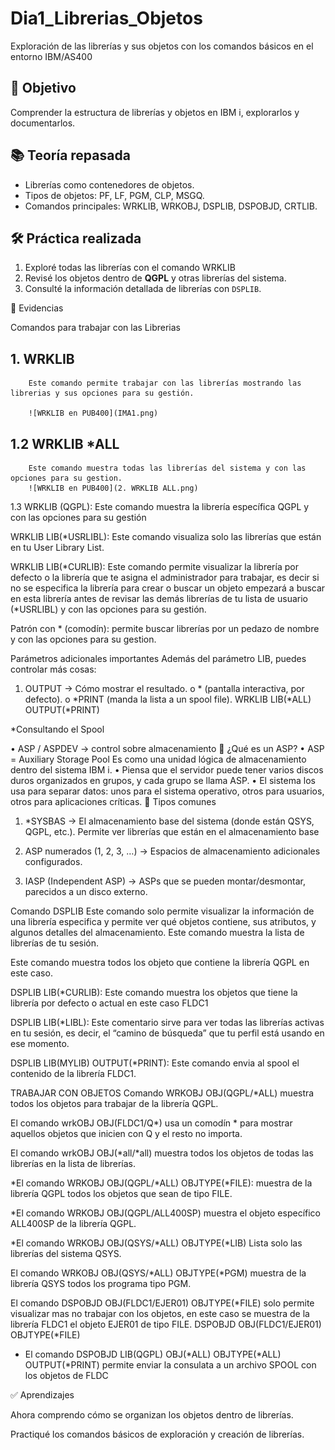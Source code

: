# Dia1_Librerias_Objetos
Exploración de las librerías y sus objetos con los comandos básicos en el entorno IBM/AS400

## 🎯 Objetivo
Comprender la estructura de librerías y objetos en IBM i, explorarlos y documentarlos.

## 📚 Teoría repasada
- Librerías como contenedores de objetos.
- Tipos de objetos: PF, LF, PGM, CLP, MSGQ.
- Comandos principales: WRKLIB, WRKOBJ, DSPLIB, DSPOBJD, CRTLIB.

## 🛠️ Práctica realizada
1. Exploré todas las librerías con el comando WRKLIB
2. Revisé los objetos dentro de **QGPL** y otras librerías del sistema.
3. Consulté la información detallada de librerías con `DSPLIB`.

📸 Evidencias

Comandos para trabajar con las Librerias

## 1.	WRKLIB
		Este comando permite trabajar con las librerías mostrando las librerias y sus opciones para su gestión.
   
		![WRKLIB en PUB400](IMA1.png)
   
## 1.2 WRKLIB *ALL
		Este comando muestra todas las librerías del sistema y con las opciones para su gestion.
		![WRKLIB en PUB400](2. WRKLIB ALL.png)
 
 
 
1.3 WRKLIB (QGPL): Este comando muestra la librería específica QGPL y con las opciones para su gestión

 

 

WRKLIB LIB(*USRLIBL): Este comando visualiza solo las librerías que están en tu User Library List.
 

 
WRKLIB LIB(*CURLIB): Este comando permite visualizar la librería por defecto o  la librería que te asigna el administrador para trabajar, es decir si no se especifica la librería para crear o buscar un objeto empezará a buscar en esta librería antes de revisar las demás librerías de tu lista de usuario (*USRLIBL)  y con las opciones para su gestión.
 

Patrón con * (comodín): permite buscar librerías por un pedazo de nombre  y con las opciones para su gestion.
 
Parámetros adicionales importantes
Además del parámetro LIB, puedes controlar más cosas:
1.	OUTPUT → Cómo mostrar el resultado.
o	* (pantalla interactiva, por defecto).
o	*PRINT (manda la lista a un spool file).
WRKLIB LIB(*ALL) OUTPUT(*PRINT)
 
*Consultando el Spool
 

•	ASP / ASPDEV → control sobre almacenamiento
🔹 ¿Qué es un ASP?
•	ASP = Auxiliary Storage Pool
Es como una unidad lógica de almacenamiento dentro del sistema IBM i.
•	Piensa que el servidor puede tener varios discos duros organizados en grupos, y cada grupo se llama ASP.
•	El sistema los usa para separar datos: unos para el sistema operativo, otros para usuarios, otros para aplicaciones críticas.
🔹 Tipos comunes
1.	*SYSBAS → El almacenamiento base del sistema (donde están QSYS, QGPL, etc.). Permite ver librerías que están en el almacenamiento base
 
2.	ASP numerados (1, 2, 3, …) → Espacios de almacenamiento adicionales configurados.
   

 
4.	IASP (Independent ASP) → ASPs que se pueden montar/desmontar, parecidos a un disco externo.

Comando DSPLIB
Este comando solo permite visualizar la información de una librería especifica y permite ver qué objetos contiene, sus atributos, y algunos detalles del almacenamiento.
  Este comando muestra la lista de librerías de tu sesión.
 
 Este comando muestra todos los objeto que contiene la librería QGPL en este caso.
 

DSPLIB LIB(*CURLIB): Este comando muestra los objetos que tiene la librería por defecto o actual  en este caso FLDC1
 
 
DSPLIB LIB(*LIBL): Este comentario sirve para ver todas las librerías activas en tu sesión, es decir, el “camino de búsqueda” que tu perfil está usando en ese momento.
 

DSPLIB LIB(MYLIB) OUTPUT(*PRINT): Este comando envia al spool el contenido de la librería FLDC1.

 

TRABAJAR CON OBJETOS
Comando WRKOBJ OBJ(QGPL/*ALL)  muestra todos los objetos para trabajar de la librería QGPL.
 

El comando wrkOBJ OBJ(FLDC1/Q*)  usa un comodín * para mostrar aquellos objetos que inicien con Q y el resto no importa.
 
El comando wrkOBJ OBJ(*all/*all)  muestra todos los objetos de todas las librerías en la lista de librerías.
 

*El comando WRKOBJ OBJ(QGPL/*ALL) OBJTYPE(*FILE): muestra de la librería QGPL todos los objetos que sean de tipo FILE.
 
*El comando WRKOBJ OBJ(QGPL/ALL400SP) muestra el objeto específico ALL400SP de la librería QGPL.
 
*El comando WRKOBJ OBJ(QSYS/*ALL) OBJTYPE(*LIB)  Lista solo las librerías del sistema QSYS.
 
El comando WRKOBJ OBJ(QSYS/*ALL) OBJTYPE(*PGM)  muestra de la librería QSYS todos los programa tipo PGM.
 
El comando DSPOBJD OBJ(FLDC1/EJER01) OBJTYPE(*FILE)   solo permite visualizar mas no trabajar con los objetos, en este caso se muestra de la librería FLDC1 el objeto EJER01 de tipo FILE.
DSPOBJD OBJ(FLDC1/EJER01) OBJTYPE(*FILE)
 
 
* El comando DSPOBJD LIB(QGPL) OBJ(*ALL) OBJTYPE(*ALL) OUTPUT(*PRINT) permite enviar la consulata a un archivo SPOOL con los objetos de FLDC

 


✅ Aprendizajes

Ahora comprendo cómo se organizan los objetos dentro de librerías.

Practiqué los comandos básicos de exploración y creación de librerías.

